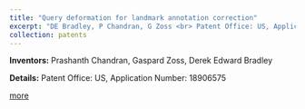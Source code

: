 ```yaml
---
title: "Query deformation for landmark annotation correction"
excerpt: "DE Bradley, P Chandran, G Zoss <br> Patent Office: US, Application Number: 18906575"
collection: patents
---
```


**Inventors:** 
Prashanth Chandran, Gaspard Zoss, Derek Edward Bradley

**Details:**
Patent Office: US, Application Number: 18906575

[more](https://patents.google.com/patent/US20250118102A1/en)

